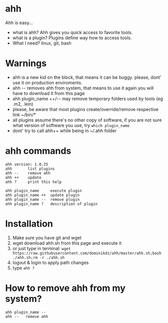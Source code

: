 ahh
===

Ahh is easy... 

* what is ahh? Ahh gives you quick access to favorite tools.
* what is a plugin? Plugins define way how to access tools. 
* What I need? linux, git, bash 


Warnings
===
* ahh is a new kid on the block, that means it can be buggy. please, dont' use it on production enviroments.
* ahh -- removes ahh from system, that means to use it again you will have to download it from this page
* ahh plugin_name ++/-- may remove temporary folders used by tools (eg .m2, .lein)
* please, be aware that most plugins create/override/remove respective link ~/bin/*
* all plugins assume there's no other copy of software, if you are not sure what version of software you use, try ```which plugin_name``` 
* dont' try to call ahh++ while being in ~/.ahh folder

ahh commands
===
```
ahh version: 1.0.25 
ahh       list plugins
ahh --    remove ahh
ahh ++    update
ahh ?     print this help

ahh plugin_name     execute plugin
ahh plugin_name ++  update plugin
ahh plugin_name --  remove plugin
ahh plugin_name ?   description of plugin
```

Installation
====

1. Make sure you have git and wget
2. wget download ahh.sh from this page and execute it
3. or just type in terminal: ```wget https://raw.githubusercontent.com/dominikdz/ahh/master/ahh.sh;bash ./ahh.sh;rm -r ./ahh.sh```
4. logout & login to apply path changes
5. type ```ahh ?```

How to remove ahh from my system?
====
```
ahh plugin_name --
ahh --   remove ahh
```

